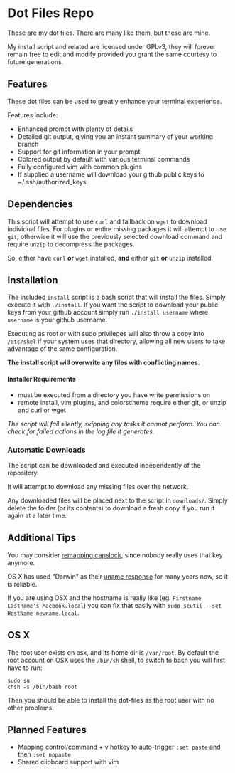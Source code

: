 
# Dot Files Repo

These are my dot files.  There are many like them, but these are mine.

My install script and related are licensed under GPLv3, they will forever remain free to edit and modify provided you grant the same courtesy to future generations.


## Features

These dot files can be used to greatly enhance your terminal experience.

Features include:

- Enhanced prompt with plenty of details
- Detailed git output, giving you an instant summary of your working branch
- Support for git information in your prompt
- Colored output by default with various terminal commands
- Fully configured vim with common plugins
- If supplied a username will download your github public keys to ~/.ssh/authorized_keys


## Dependencies

This script will attempt to use `curl` and fallback on `wget` to download individual files.  For plugins or entire missing packages it will attempt to use `git`, otherwise it will use the previously selected download command and require `unzip` to decompress the packages.

So, either have `curl` __or__ `wget` installed, **and** either `git` __or__ `unzip` installed.


## Installation

The included `install` script is a bash script that will install the files.  Simply execute it with `./install`.  If you want the script to download your public keys from your github account simply run `./install username` where `username` is your github username.

Executing as root or with sudo privileges will also throw a copy into `/etc/skel` if your system uses that directory, allowing all new users to take advantage of the same configuration.

**The install script will overwrite any files with conflicting names.**


#### Installer Requirements

- must be executed from a directory you have write permissions on
- remote install, vim plugins, and colorscheme require either git, or unzip and curl or wget

_The script will fail silently, skipping any tasks it cannot perform.  You can check for failed actions in the log file it generates._


### Automatic Downloads

The script can be downloaded and executed independently of the repository.

It will attempt to download any missing files over the network.

Any downloaded files will be placed next to the script in `downloads/`.  Simply delete the folder (or its contents) to download a fresh copy if you run it again at a later time.


## Additional Tips

You may consider [remapping capslock](http://c2.com/cgi/wiki?RemapCapsLock), since nobody really uses that key anymore.

OS X has used "Darwin" as their [uname response](http://en.wikipedia.org/wiki/Uname) for many years now, so it is reliable.

If you are using OSX and the hostname is really like (eg. `Firstname Lastname's Macbook.local`) you can fix that easily with `sudo scutil --set HostName newname.local`.


## OS X

The root user exists on osx, and its home dir is `/var/root`.  By default the root account on OSX uses the `/bin/sh` shell, to switch to bash you will first have to run:

    sudo su
    chsh -s /bin/bash root

Then you should be able to install the dot-files as the root user with no other problems.


## Planned Features

- Mapping control/command + v hotkey to auto-trigger `:set paste` and then `:set nopaste`
- Shared clipboard support with vim
